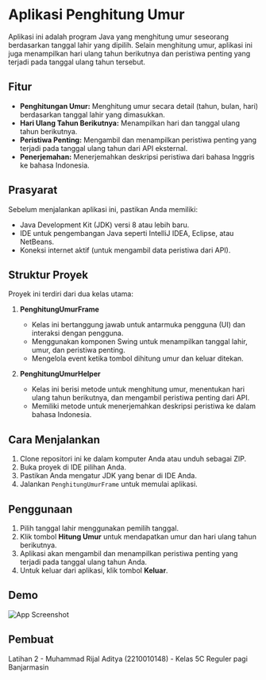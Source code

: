 

# Aplikasi Penghitung Umur

Aplikasi ini adalah program Java yang menghitung umur seseorang berdasarkan tanggal lahir yang dipilih. Selain menghitung umur, aplikasi ini juga menampilkan hari ulang tahun berikutnya dan peristiwa penting yang terjadi pada tanggal ulang tahun tersebut. 

## Fitur

- **Penghitungan Umur:** Menghitung umur secara detail (tahun, bulan, hari) berdasarkan tanggal lahir yang dimasukkan.
- **Hari Ulang Tahun Berikutnya:** Menampilkan hari dan tanggal ulang tahun berikutnya.
- **Peristiwa Penting:** Mengambil dan menampilkan peristiwa penting yang terjadi pada tanggal ulang tahun dari API eksternal.
- **Penerjemahan:** Menerjemahkan deskripsi peristiwa dari bahasa Inggris ke bahasa Indonesia.

## Prasyarat

Sebelum menjalankan aplikasi ini, pastikan Anda memiliki:

- Java Development Kit (JDK) versi 8 atau lebih baru.
- IDE untuk pengembangan Java seperti IntelliJ IDEA, Eclipse, atau NetBeans.
- Koneksi internet aktif (untuk mengambil data peristiwa dari API).

## Struktur Proyek

Proyek ini terdiri dari dua kelas utama:

1. **PenghitungUmurFrame**
   - Kelas ini bertanggung jawab untuk antarmuka pengguna (UI) dan interaksi dengan pengguna.
   - Menggunakan komponen Swing untuk menampilkan tanggal lahir, umur, dan peristiwa penting.
   - Mengelola event ketika tombol dihitung umur dan keluar ditekan.
   
2. **PenghitungUmurHelper**
   - Kelas ini berisi metode untuk menghitung umur, menentukan hari ulang tahun berikutnya, dan mengambil peristiwa penting dari API.
   - Memiliki metode untuk menerjemahkan deskripsi peristiwa ke dalam bahasa Indonesia.

## Cara Menjalankan

1. Clone repositori ini ke dalam komputer Anda atau unduh sebagai ZIP.
2. Buka proyek di IDE pilihan Anda.
3. Pastikan Anda mengatur JDK yang benar di IDE Anda.
4. Jalankan `PenghitungUmurFrame` untuk memulai aplikasi.

## Penggunaan

1. Pilih tanggal lahir menggunakan pemilih tanggal.
2. Klik tombol **Hitung Umur** untuk mendapatkan umur dan hari ulang tahun berikutnya.
3. Aplikasi akan mengambil dan menampilkan peristiwa penting yang terjadi pada tanggal ulang tahun Anda.
4. Untuk keluar dari aplikasi, klik tombol **Keluar**.


## Demo

![App Screenshot](https://github.com/Rijal0321/AplikasiPenghitungUmur/blob/main/img/Latihan%202%20Demo.gif)

## Pembuat
Latihan 2 - Muhammad Rijal Aditya (2210010148) - Kelas 5C Reguler pagi Banjarmasin

